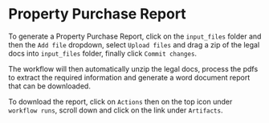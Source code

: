# Property Purchase Report

To generate a Property Purchase Report, click on the `input_files` folder and then the `Add file` dropdown, select `Upload files` and drag a zip of the legal docs into `input_files` folder, finally click `Commit changes`.

The workflow will then automatically unzip the legal docs, process the pdfs to extract the required information and generate a word document report that can be downloaded.

To download the report, click on `Actions` then on the top icon under `workflow runs`, scroll down and click on the link under `Artifacts`.
